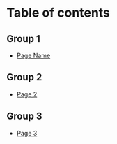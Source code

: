 # Table of contents

## Group 1

* [Page Name](README.md)

## Group 2

* [Page 2](group-2/page-2.md)

## Group 3

* [Page 3](group-3/page-3.md)
